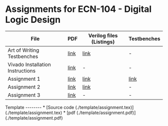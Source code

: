 Assignments for ECN-104 - Digital Logic Design
==============================================
<table>
<thead>
<tr>
<th>File</th>
<th>PDF</th>
<th>Verilog files (Listings)</th>
<th>Testbenches</th>
</tr>
</thead>
<tbody>
<tr>
<td>Art of Writing Testbenches</td>
<td><a href="/OpenSourceSilicon/ecn104-assignments/blob/master/art_of_writing_testbenches/aowt.pdf">link</a></td>
<td><a href="/OpenSourceSilicon/ecn104-assignments/blob/master/assignment_1/verilog_files">link</a></td>
<td>-</td>
</tr>
<tr>
<td>Vivado Installation Instructions</td>
<td><a href="/OpenSourceSilicon/ecn104-assignments/blob/master/installation_instructions/vivado_installation_instruction.pdf">link</a></td>
<td>-</td>
<td>-</td>
</tr>
<tr>
<td>Assignment 1</td>
<td><a href="/OpenSourceSilicon/ecn104-assignments/blob/master/assignment_1/assignment.pdf">link</a></td>
<td><a href="/OpenSourceSilicon/ecn104-assignments/blob/master/assignment_1/verilog_files">link</a></td>
<td><a href="/OpenSourceSilicon/ecn104-assignments/blob/master/assignment_1/testbenches">link</a></td>
</tr>
<tr>
<td>Assignment 2</td>
<td><a href="/OpenSourceSilicon/ecn104-assignments/blob/master/assignment_2/assignment.pdf">link</a></td>
<td><a href="/OpenSourceSilicon/ecn104-assignments/blob/master/assignment_1/verilog_files">link</a></td>
<td>-</td>
</tr>
<tr>
<td>Assignment 3</td>
<td><a href="/OpenSourceSilicon/ecn104-assignments/blob/master/assignment_3/assignment.pdf">link</a></td>
<td>-</td>
<td>-</td>
</tr></tbody></table>
Template
--------
* [Source code (./template/assignment.tex)](./template/assignment.tex)
* [pdf (./template/assignment.pdf)](./template/assignment.pdf)


